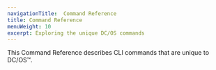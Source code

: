 ```yaml
---
navigationTitle:  Command Reference
title: Command Reference
menuWeight: 10
excerpt: Exploring the unique DC/OS commands
---
```


This Command Reference describes CLI commands that are unique to DC/OS&trade;.
